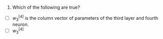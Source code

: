 1. Which of the following are true?
- [ ] $w_{3}^{[4]}$ is the column vector of parameters of the third layer and fourth neuron.
- [ ] $w_{3}^{[4]}$ 